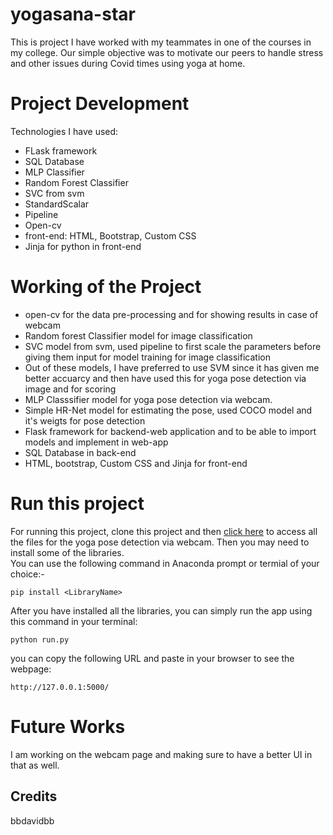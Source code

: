 # yogasana-star
This is project I have worked with my teammates in one of the courses in my college. Our simple objective was to motivate our peers to handle stress and other issues during Covid times
using yoga at home.

# Project Development
Technologies I have used:
<ul>
  <li>FLask framework</li>
  <li>SQL Database</li>
  <li>MLP Classifier</li>
  <li>Random Forest Classifier</li>
  <li>SVC from svm</li>
  <li>StandardScalar</li>
  <li>Pipeline</li>
  <li>Open-cv</li>
  <li>front-end: HTML, Bootstrap, Custom CSS</li>
  <li>Jinja for python in front-end</li>
</ul>

# Working of the Project
<ul>
  <li>open-cv for the data pre-processing and for showing results in case of webcam</li>
  <li>Random forest Classifier model for image classification</li>
  <li>SVC model from svm, used pipeline to first scale the parameters before giving them input for model training for image classification</li>
  <li>Out of these models, I have preferred to use SVM since it has given me better accuarcy and then have used this for yoga pose detection via image and for scoring</li>
  <li>MLP Classsifier model for yoga pose detection via webcam.</li>
  <li>Simple HR-Net model for estimating the pose, used COCO model and it's weigts for pose detection</li>
  <li>Flask framework for backend-web application and to be able to import models and implement in web-app</li>
  <li>SQL Database in back-end</li>
  <li>HTML, bootstrap, Custom CSS and Jinja for front-end</li>
</ul>

# Run this project
For running this project, clone this project and then <a href="https://github.com/bbdavidbb/YogAi">click here</a> to access all the files for the yoga pose detection via webcam. Then you may need to
install some of the libraries.
<br/>
You can use the following command in Anaconda prompt or termial of your choice:-

```
pip install <LibraryName>
```

After you have installed all the libraries, you can simply run the app using this command in your terminal:

```
python run.py
```

you can copy the following URL and paste in your browser to see the webpage:

```
http://127.0.0.1:5000/
```

# Future Works
I am working on the webcam page and making sure to have a better UI in that as well.

## Credits
bbdavidbb
